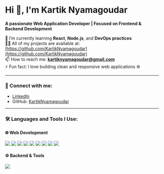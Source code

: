 # Hi 👋, I'm Kartik Nyamagoudar

**A passionate Web Application Developer | Focused on Frontend & Backend Development**

🌱 I’m currently learning **React**, **Node.js**, and **DevOps practices**  
👨‍💻 All of my projects are available at: [https://github.com/KartikNyamagoudar](https://github.com/KartikNyamagoudar)  
📫 How to reach me: **kartiknyamagoudar@gmail.com**  
⚡ Fun fact: I love building clean and responsive web applications ⚙️  

---

### 🤝 Connect with me:
- [LinkedIn](https://www.linkedin.com/in/kartik-nyamagoudar)
- GitHub: [KartikNyamagoudar](https://github.com/KartikNyamagoudar)

---

### 🛠️ Languages and Tools I Use:

#### 🌐 Web Development
<p align="left">
  <img src="https://img.shields.io/badge/HTML5-E34F26?style=for-the-badge&logo=html5&logoColor=white"/>
  <img src="https://img.shields.io/badge/CSS3-1572B6?style=for-the-badge&logo=css3&logoColor=white"/>
  <img src="https://img.shields.io/badge/JavaScript-F7DF1E?style=for-the-badge&logo=javascript&logoColor=black"/>
  <img src="https://img.shields.io/badge/TypeScript-3178C6?style=for-the-badge&logo=typescript&logoColor=white"/>
  <img src="https://img.shields.io/badge/React-61DAFB?style=for-the-badge&logo=react&logoColor=black"/>
  <img src="https://img.shields.io/badge/Node.js-339933?style=for-the-badge&logo=nodedotjs&logoColor=white"/>
  <img src="https://img.shields.io/badge/Express.js-000000?style=for-the-badge&logo=express&logoColor=white"/>
  <img src="https://img.shields.io/badge/PHP-777BB4?style=for-the-badge&logo=php&logoColor=white"/>
  <img src="https://img.shields.io/badge/MySQL-00758F?style=for-the-badge&logo=mysql&logoColor=white"/>
</p>

#### ⚙️ Backend & Tools
<p align="left">
  <img src="https://img.shields.io/badge/MongoDB-47A248?style=for-the-badge&logo=mongodb&logoColor=white"/>
  <img src="https://img.shields.io/badge/Postman-FF6
